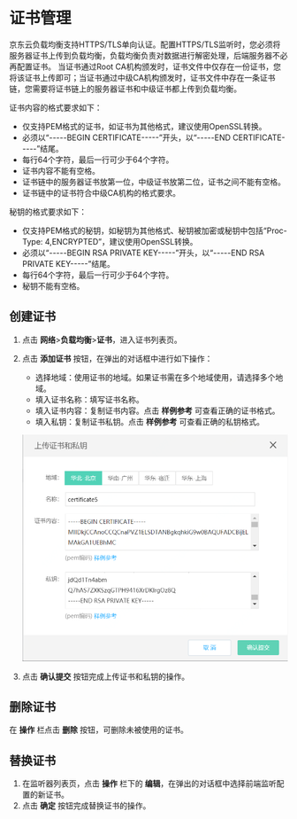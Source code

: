 # 证书管理

京东云负载均衡支持HTTPS/TLS单向认证。配置HTTPS/TLS监听时，您必须将服务器证书上传到负载均衡，负载均衡负责对数据进行解密处理，后端服务器不必再配置证书。
当证书通过Root CA机构颁发时，证书文件中仅存在一份证书，您将该证书上传即可；当证书通过中级CA机构颁发时，证书文件中存在一条证书链，您需要将证书链上的服务器证书和中级证书都上传到负载均衡。
 
证书内容的格式要求如下：

   - 仅支持PEM格式的证书，如证书为其他格式，建议使用OpenSSL转换。
   - 必须以“-----BEGIN CERTIFICATE-----”开头，以“-----END CERTIFICATE-----”结尾。
   - 每行64个字符，最后一行可少于64个字符。
   - 证书内容不能有空格。
   - 证书链中的服务器证书放第一位，中级证书放第二位，证书之间不能有空格。
   - 证书链中的证书符合中级CA机构的格式要求。

秘钥的格式要求如下：

   - 仅支持PEM格式的秘钥，如秘钥为其他格式、秘钥被加密或秘钥中包括“Proc-Type: 4,ENCRYPTED”，建议使用OpenSSL转换。
   - 必须以“-----BEGIN RSA PRIVATE KEY-----”开头，以“-----END RSA PRIVATE KEY-----”结尾。
   - 每行64个字符，最后一行可少于64个字符。
   - 秘钥不能有空格。
## 创建证书	
1. 点击 **网络**>**负载均衡**>**证书**，进入证书列表页。

2. 点击 **添加证书** 按钮，在弹出的对话框中进行如下操作：

   - 选择地域：使用证书的地域。如果证书需在多个地域使用，请选择多个地域。
   - 填入证书名称：填写证书名称。
   - 填入证书内容：复制证书内容。点击 **样例参考** 可查看正确的证书格式。
   - 填入私钥：复制证书私钥。点击 **样例参考** 可查看正确的私钥格式。

    ![ALB列表页](../../../../image/Networking/ALB/ALB-109.png)

3. 点击 **确认提交** 按钮完成上传证书和私钥的操作。
## 删除证书
 在 **操作** 栏点击 **删除** 按钮，可删除未被使用的证书。 
## 替换证书
1. 在监听器列表页，点击 **操作** 栏下的 **编辑**，在弹出的对话框中选择前端监听配置的新证书。
2. 点击 **确定** 按钮完成替换证书的操作。

